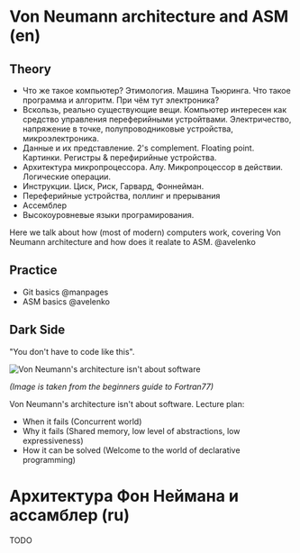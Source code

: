 Von Neumann architecture and ASM (en)
===

Theory
---

 + Что же такое компьютер? Этимология. Машина Тьюринга. Что такое программа и алгоритм. При чём тут электроника? 
 + Вскользь, реально существующие вещи. Компьютер интересен как средство управления переферийными устройтвами. Электричество, напряжение в точке, полупроводниковые устройства, микроэлектроника. 
 + Данные и их представление. 2's complement. Floating point. Картинки. Регистры & перефирийные устройства.
 + Архитектура микропроцессора. Алу. Микропроцессор в действии. Логические операции.
 + Инструкции. Циск, Риск, Гарвард, Фоннейман.
 + Переферийные устройства, поллинг и прерывания
 + Ассемблер
 + Высокоуровневые языки програмирования.


Here we talk about how (most of modern) computers work, covering Von Neumann architecture
and how does it realate to ASM. @avelenko

Practice
---

 + Git basics @manpages
 + ASM basics @avelenko

Dark Side
---

"You don't have to code like this". 

![Von Neumann's architecture isn't about software][fortran77wat]

*(Image is taken from the beginners guide to Fortran77)*

Von Neumann's architecture isn't about software.
Lecture plan: 
  
 + When it fails (Concurrent world)
 + Why it fails (Shared memory, low level of abstractions, low expressiveness)
 + How it can be solved (Welcome to the world of declarative programming)

Архитектура Фон Неймана и ассамблер (ru)
===

TODO


[fortran77wat]: http://www.idris.fr/data/cours/lang/fortran/f90/F77_repert/f77_1.gif
